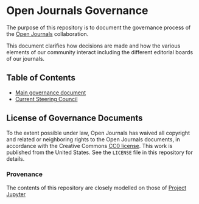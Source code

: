# Open Journals Governance

The purpose of this repository is to document the governance process of the [Open Journals](http://www.theoj.org/) collaboration.

This document clarifies how decisions are made and how the various elements of our community interact including the different editorial boards of our journals.

## Table of Contents

- [Main governance document](governance.md)
- [Current Steering Council](people.md)

## License of Governance Documents

To the extent possible under law, Open Journals has waived all copyright and related or neighboring rights to the Open Journals documents, in accordance with the Creative Commons [CC0 license](http://creativecommons.org/publicdomain/zero/1.0/). This work is published from the United States.  See the `LICENSE` file in this repository for details.

### Provenance

The contents of this repository are closely modelled on those of [Project Jupyter](https://github.com/jupyter/governance)
